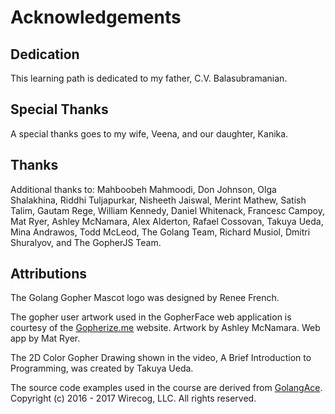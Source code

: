 # Acknowledgements

## Dedication

This learning path is dedicated to my father, C.V. Balasubramanian.

## Special Thanks

A special thanks goes to my wife, Veena, and our daughter, Kanika.

## Thanks

Additional thanks to: Mahboobeh Mahmoodi, Don Johnson,
Olga Shalakhina, Riddhi Tuljapurkar, Nisheeth Jaiswal, Merint Mathew,
Satish Talim, Gautam Rege, William Kennedy, Daniel Whitenack, Francesc 
Campoy, Mat Ryer, Ashley McNamara, Alex Alderton, Rafael Cossovan, Takuya Ueda, Mina 
Andrawos, Todd McLeod, The Golang Team, Richard Musiol, Dmitri Shuralyov,
and The GopherJS Team. 

## Attributions

The Golang Gopher Mascot logo was designed by Renee French.

The gopher user artwork used in the GopherFace web application is courtesy of the [Gopherize.me](http://gopherize.me) website. Artwork by Ashley McNamara. Web app by Mat Ryer.

The 2D Color Gopher Drawing shown in the video, A Brief Introduction to Programming,
was created by Takuya Ueda. 

The source code examples used in the course are derived from [GolangAce](http://golangace.com).
Copyright (c) 2016 - 2017 Wirecog, LLC. All rights reserved.

